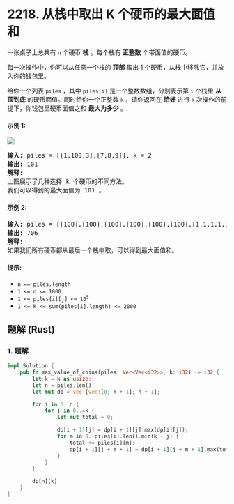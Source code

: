 # 2218. 从栈中取出 K 个硬币的最大面值和
一张桌子上总共有 `n` 个硬币 **栈** 。每个栈有 **正整数** 个带面值的硬币。

每一次操作中，你可以从任意一个栈的 **顶部** 取出 1 个硬币，从栈中移除它，并放入你的钱包里。

给你一个列表 `piles` ，其中 `piles[i]` 是一个整数数组，分别表示第 `i` 个栈里 **从顶到底** 的硬币面值。同时给你一个正整数 `k` ，请你返回在 **恰好** 进行 `k` 次操作的前提下，你钱包里硬币面值之和 **最大为多少** 。

#### 示例 1:
![](https://assets.leetcode.com/uploads/2019/11/09/e1.png)
<pre>
<strong>输入:</strong> piles = [[1,100,3],[7,8,9]], k = 2
<strong>输出:</strong> 101
<strong>解释:</strong>
上图展示了几种选择 k 个硬币的不同方法。
我们可以得到的最大面值为 101 。
</pre>

#### 示例 2:
<pre>
<strong>输入:</strong> piles = [[100],[100],[100],[100],[100],[100],[1,1,1,1,1,1,700]], k = 7
<strong>输出:</strong> 706
<strong>解释:</strong>
如果我们所有硬币都从最后一个栈中取，可以得到最大面值和。
</pre>

#### 提示:
* `n == piles.length`
* `1 <= n <= 1000`
* <code>1 <= piles[i][j] <= 10<sup>5</sup></code>
* `1 <= k <= sum(piles[i].length) <= 2000`

## 题解 (Rust)

### 1. 题解
```Rust
impl Solution {
    pub fn max_value_of_coins(piles: Vec<Vec<i32>>, k: i32) -> i32 {
        let k = k as usize;
        let n = piles.len();
        let mut dp = vec![vec![0; k + 1]; n + 1];

        for i in 0..n {
            for j in 0..=k {
                let mut total = 0;

                dp[i + 1][j] = dp[i + 1][j].max(dp[i][j]);
                for m in 0..piles[i].len().min(k - j) {
                    total += piles[i][m];
                    dp[i + 1][j + m + 1] = dp[i + 1][j + m + 1].max(total + dp[i][j]);
                }
            }
        }

        dp[n][k]
    }
}
```
